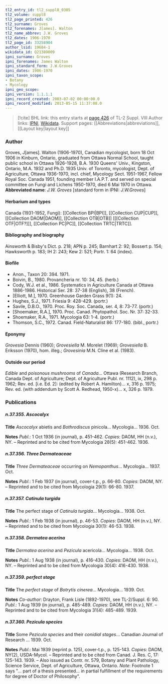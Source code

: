 ```yaml
---
tl2_entry_id: tl2_suppl8_0305
tl2_volume: suppl8
tl2_page_printed: 426
tl2_surname: Groves
tl2_forenames: J[ames]. Walton
tl2_name_abbrev: J.W. Groves
tl2_dates: 1906-1970
tl2_page_id: 33258904
author_lsid: 19684-1
wikidata_id: Q21389009
ipni_surname: Groves
ipni_forenames: James Walton
ipni_standard_form: J.W.Groves
ipni_dates: 1906-1970
ipni_taxon_scope: 
- Botany
- Mycology
ipni_geo_scope: 
ipni_version: 1.1.1.1
ipni_record_created: 2003-07-02 00:00:00.0
ipni_record_modified: 2013-05-15 11:37:08.0
---
```


> [!cite] BHL link: this entry starts at [page 426](https://www.biodiversitylibrary.org/page/33258904) of TL-2 Suppl. VIII
> Author links: [IPNI](https://www.ipni.org/a/19684-1), [Wikidata](https://www.wikidata.org/wiki/Q21389009). Support pages: [[Abbreviations|abbreviations]], [[Layout key|layout key]]

### Author

Groves, J\[ames\]. Walton (1906-1970), Canadian mycologist, born 18 Oct 1906 in Kinburn, Ontario, graduated from Ottawa Normal School, taught public school in Ottawa 1926-1928, B.A. 1930 Queens' Univ., Kingston, Ontario, M.A. 1932 and Ph.D. 1935 Univ. of Toronto, mycologist, Dept. of Agriculture, Ottawa 1936-1970, incl. chief, Mycology Sect. 1951-1967, Fellow Royal Soc. Canada 1951, founding member I.A.P.T. and served on special committee on Fungi and Lichens 1950-1970, died 6 Mai 1970 in Ottawa. 
**Abbreviated name**: *J.W. Groves* \[standard form in IPNI: *J.W.Groves*\]

#### Herbarium and types

Canada (1931-1952, Fungi): [[Collection BPI|BPI]], [[Collection CUP|CUP]], [[Collection DAOM|DAOM]], [[Collection OTB|OTB]] \[[[Collection OTF|OTF?]]\], [[Collection PC|PC]], [[Collection TRTC|TRTC]].

#### Bibliography and biography

Ainsworth & Bisby's Dict. p. 218; APN p. 245; Barnhart 2: 92; Bossert p. 154; Hawksworth p. 183; IH 2: 243; Kew 2: 521; Portr. 1: 64 (index).

#### Biofile

- Anon., Taxon 20: 394. 1971.
- Boivin, B., 1980. Provancheria nr. 10: 34, 45. (herb.)
- Cody, W.J. et al., 1986. Systematics in Agriculture Canada at Ottawa 1886-1986. Historical Ser. 28: 37-38 (English), 38 (French).
- \[Elliott, M.\], 1970. Greenhouse Garden Grass 9(1): 24.
- Hughes, S.J., 1971. Friesia 9: 428-429. (portr.)
- Savile, D.B.O., 1970. Proc. Roy. Soc. Canada, ser. 4, 8: 73-77. (portr.)
- \[Shoemaker, R.A.\], 1970. Proc. Canad. Phytopathol. Soc. Nr. 37: 32-33.
- Shoemaker, R.A., 1971. Mycologia 63: 1-4. (portr.)
- Thomson, S.C., 1972. Canad. Field-Naturalist 86: 177-180. (bibl., portr.)

#### Eponymy

*Grovesia* Dennis (1960); *Grovesiella* M. Morelet (1969); *Grovesiella* B. Eriksson (1970), hom. illeg.; *Grovesinia* M.N. Cline et al. (1983).

#### Outside our period

*Edible* and *poisonous mushrooms* of *Canada*... Ottawa (Research Branch, Canada Dept. of Agriculture; Dept. of Agriculture Publ. nr. 1112), ix, 298 p. 1962; Rev. ed. \[i.e. Ed. 2\]: (edited by Robert A. Hamilton)... x, 316 p. 1975; Rev. ed. (with addendum by Scott A. Redhead, 1950-x)... x, 326 p. 1979.

### Publications

##### n.37.355. Ascocalyx

**Title**
*Ascocalyx* abietis and *Bothrodiscus* pinicola... Mycologia... 1936. Oct.

**Notes**
*Publ*.: 1 Oct 1936 (in journal), p. 451-462. *Copies*: DAOM, HH (n.v.), NY. – Reprinted and to be cited from Mycologia 28(5): 451-462. 1936.

##### n.37.356. Three Dermateaceae

**Title**
*Three Dermateaceae* occurring on *Nemopanthus*... Mycologia... 1937. Oct.

**Notes**
*Publ*.: 1 Feb 1937 (in journal), cover-t.p., p. 66-80. *Copies*: DAOM, NY. – Reprinted and to be cited from Mycologia 29(1): 66-80. 1937.

##### n.37.357. Catinula turgida

**Title**
The perfect stage of *Catinula turgida*... Mycologia... 1938. Oct.

**Notes**
*Publ*.: 1 Feb 1938 (in journal), p. 46-53. *Copies*: DAOM, HH (n.v.), NY. – Reprinted and to be cited from Mycologia 30(1): 46-53. 1938.

##### n.37.358. Dermatea acerina

**Title**
*Dermatea acerina* and *Pezicula* acericola... Mycologia... 1938. Oct.

**Notes**
*Publ*.: 1 Aug 1938 (in journal), p. 416-430. *Copies*: DAOM, HH (n.v.), NY. – Reprinted and to be cited from Mycologia 30(4): 416-430. 1938.

##### n.37.359. perfect stage

**Title**
The *perfect stage* of *Botrytis cinerea*... Mycologia... 1939. Oct.

**Notes**
*Co-author*: Drayton, Frank Lisle (1892-1970), see TL-2/Suppl. 6: 90.
*Publ*.: 1 Aug 1939 (in journal), p. 485-489. *Copies*: DAOM, HH (n.v.), NY. – Reprinted and to be cited from Mycologia 31(4): 485-489. 1939.

##### n.37.360. Pezicula species

**Title**
Some *Pezicula species* and their *conidial stages*... Canadian Journal of Research ... 1939. Oct.

**Notes**
*Publ*.: Mai 1939 (reprint p. 125), cover-t.p., p. 125-143. *Copies*: DAOM, NY(2), USDA-Mycol. – Reprinted and to be cited from Canad. J. Res. C, 17: 125-143. 1939. – Also issued as Contr. nr. 579, Botany and Plant Pathology, Science Service, Dept. of Agriculture, Ottawa, Ontario.
*Note*: Footnote 1 says "... part of a thesis presented... in partial fulfillment of the requirements for degree of Doctor of Philosophy".

